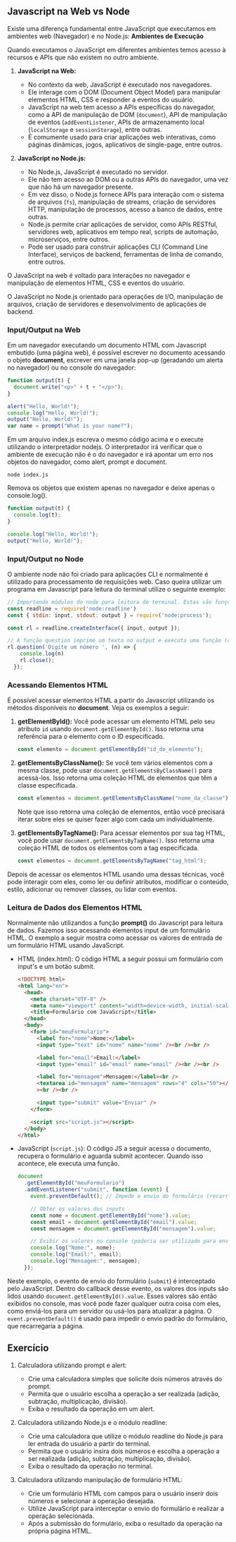 ## Javascript na Web vs Node

Existe uma diferença fundamental entre JavaScript que executamos em ambientes web (Navegador) e no Node.js: **Ambientes de Execução**

Quando executamos o JavaScript em diferentes ambientes temos acesso à recursos e APIs que não existem no outro ambiente. 


1. **JavaScript na Web:**
   - No contexto da web, JavaScript é executado nos navegadores.
   - Ele interage com o DOM (Document Object Model) para manipular elementos HTML, CSS e responder a eventos do usuário.
   - JavaScript na web tem acesso a APIs específicas do navegador, como a API de manipulação de DOM (`document`), API de manipulação de eventos (`addEventListener`, APIs de armazenamento local (`localStorage` e `sessionStorage`), entre outras.
   - É comumente usado para criar aplicações web interativas, como páginas dinâmicas, jogos, aplicativos de single-page, entre outros.

2. **JavaScript no Node.js:**
   - No Node.js, JavaScript é executado no servidor.
   - Ele não tem acesso ao DOM ou a outras APIs do navegador, uma vez que não há um navegador presente.
   - Em vez disso, o Node.js fornece APIs para interação com o sistema de arquivos (`fs`), manipulação de streams, criação de servidores HTTP, manipulação de processos, acesso a banco de dados, entre outras.
   - Node.js permite criar aplicações de servidor, como APIs RESTful, servidores web, aplicativos em tempo real, scripts de automação, microserviços, entre outros.
   - Pode ser usado para construir aplicações CLI (Command Line Interface), serviços de backend, ferramentas de linha de comando, entre outros.

O JavaScript na web é voltado para interações no navegador e manipulação de elementos HTML, CSS e eventos do usuário. 

O JavaScript no Node.js orientado para operações de I/O, manipulação de arquivos, criação de servidores e desenvolvimento de aplicações de backend.

### Input/Output na Web

Em um navegador executando um documento HTML com Javascript embutido (uma página web), é possível escrever no documento acessando o objeto **document**, escrever em uma janela pop-up (geradando um alerta no navegador) ou no console do navegador:

```js
function output(t) {
  document.write("<p>" + t + "</p>");
}

alert("Hello, World!");
console.log("Hello, World!");
output("Hello, World!");
var name = prompt("What is your name?");
```

Em um arquivo index.js escreva o mesmo código acima e o execute utilizando o interpretador nodejs. O interpretador irá verificar que o ambiente de execução não é o do navegador e irá apontar um erro nos objetos do navegador, como alert, prompt e document.

```shel
node index.js
```

Remova os objetos que existem apenas no navegador e deixe apenas o console.log().

```js
function output(t) {
  console.log(t);
}

console.log("Hello, World!");
output("Hello, World!");
```
### Input/Output no Node

O ambiente node não foi criado para aplicações CLI e normalmente é utilizado para processamento de requisições web. Caso queira utilizar um programa em Javascript para leitura do terminal utilize o seguinte exemplo:

```js
// Importando módulos do node para leitura do terminal. Estas são funções que não existem no Javascript
const readline = require('node:readline')
const { stdin: input, stdout: output } = require('node:process');

const rl = readline.createInterface({ input, output });

// A função question imprime um texto no output e executa uma função (callback) quando o dado é lido
rl.question('Digite um número ', (n) => {
    console.log(n)
    rl.close();
  });


```

### Acessando Elementos HTML

É possível acessar elementos HTML a partir do Javascript utilizando os métodos disponíveis no **document**. Veja os exemplos a seguir:

1. **getElementById():**
   Você pode acessar um elemento HTML pelo seu atributo `id` usando `document.getElementById()`. Isso retorna uma referência para o elemento com o ID especificado.

   ```javascript
   const elemento = document.getElementById("id_do_elemento");
   ```

2. **getElementsByClassName():**
   Se você tem vários elementos com a mesma classe, pode usar `document.getElementsByClassName()` para acessá-los. Isso retorna uma coleção HTML de elementos que têm a classe especificada.

   ```javascript
   const elementos = document.getElementsByClassName("nome_da_classe");
   ```

   Note que isso retorna uma coleção de elementos, então você precisará iterar sobre eles se quiser fazer algo com cada um individualmente.

3. **getElementsByTagName():**
   Para acessar elementos por sua tag HTML, você pode usar `document.getElementsByTagName()`. Isso retorna uma coleção HTML de todos os elementos com a tag especificada.

   ```javascript
   const elementos = document.getElementsByTagName("tag_html");
   ```

Depois de acessar os elementos HTML usando uma dessas técnicas, você pode interagir com eles, como ler ou definir atributos, modificar o conteúdo, estílo, adicionar ou remover classes, ou lidar com eventos.

### Leitura de Dados dos Elementos HTML 

Normalmente não utilizandos a função **prompt()** do Javascript para leitura de dados. Fazemos isso acessando elementos input de um formulário HTML. O exemplo a seguir mostra como acessar os valores de entrada de um formulário HTML usando JavaScript.

- HTML (index.html): O código HTML a seguir possui um formulário com input's e um botão submit.

    ```html
    <!DOCTYPE html>
    <html lang="en">
      <head>
        <meta charset="UTF-8" />
        <meta name="viewport" content="width=device-width, initial-scale=1.0" />
        <title>Formulário com JavaScript</title>
      </head>
      <body>
        <form id="meuFormulario">
          <label for="nome">Nome:</label>
          <input type="text" id="nome" name="nome" /><br /><br />
    
          <label for="email">Email:</label>
          <input type="email" id="email" name="email" /><br /><br />
    
          <label for="mensagem">Mensagem:</label><br />
          <textarea id="mensagem" name="mensagem" rows="4" cols="50"></textarea
          ><br /><br />
    
          <input type="submit" value="Enviar" />
        </form>
    
        <script src="script.js"></script>
      </body>
    </html>
    ```
- JavaScript (`script.js`): O código JS a seguir acessa o documento, recupera o formulário e aguarda submit acontecer. Quando isso acontece, ele executa uma função.

    ```javascript
    document
      .getElementById("meuFormulario")
      .addEventListener("submit", function (event) {
        event.preventDefault(); // Impede o envio do formulário (recarregamento da página)
    
        // Obter os valores dos inputs
        const nome = document.getElementById("nome").value;
        const email = document.getElementById("email").value;
        const mensagem = document.getElementById("mensagem").value;
    
        // Exibir os valores no console (poderia ser utilizado para enviar para um servidor, por exemplo)
        console.log("Nome:", nome);
        console.log("Email:", email);
        console.log("Mensagem:", mensagem);
      });
    ```

Neste exemplo, o evento de envio do formulário (`submit`) é interceptado pelo JavaScript. Dentro do callback desse evento, os valores dos inputs são lidos usando `document.getElementById().value`. Esses valores são então exibidos no console, mas você pode fazer qualquer outra coisa com eles, como enviá-los para um servidor ou usá-los para atualizar a página. O `event.preventDefault()` é usado para impedir o envio padrão do formulário, que recarregaria a página.

## Exercício
  1. Calculadora utilizando prompt e alert:
      - Crie uma calculadora simples que solicite dois números através do prompt.
      - Permita que o usuário escolha a operação a ser realizada (adição, subtração, multiplicação, divisão).
      - Exiba o resultado da operação em um alert.

  2. Calculadora utilizando Node.js e o módulo readline:
      - Crie uma calculadora que utilize o módulo readline do Node.js para ler entrada do usuário a partir do terminal.
      - Permita que o usuário insira dois números e escolha a operação a ser realizada (adição, subtração, multiplicação, divisão).
      - Exiba o resultado da operação no terminal.

  3. Calculadora utilizando manipulação de formulário HTML:
      - Crie um formulário HTML com campos para o usuário inserir dois números e selecionar a operação desejada.
      - Utilize JavaScript para interceptar o envio do formulário e realizar a operação selecionada.
      - Após a submissão do formulário, exiba o resultado da operação na própria página HTML.
